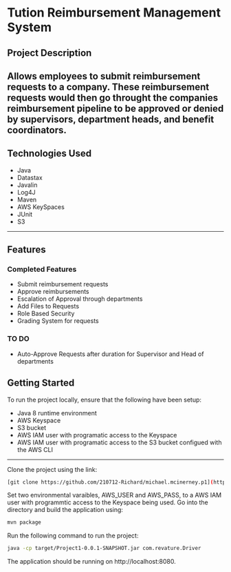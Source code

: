 # Tution Reimbursement Management System

## Project Description
Allows employees to submit reimbursement requests to a company. These reimbursement requests would then go throught the companies reimbursement pipeline to be approved or denied by supervisors, department heads, and benefit coordinators.
--- 
## Technologies Used
- Java
- Datastax
- Javalin
- Log4J
- Maven
- AWS KeySpaces
- JUnit
- S3

---
## Features
### Completed Features
- Submit reimbursement requests
- Approve reimbursements
- Escalation of Approval through departments
- Add Files to Requests
- Role Based Security
- Grading System for requests
### TO DO
- Auto-Approve Requests after duration for Supervisor and Head of departments

## Getting Started
To run the project locally, ensure that the following have been setup:

- Java 8 runtime environment
- AWS Keyspace
- S3 bucket
- AWS IAM user with programatic access to the Keyspace
- AWS IAM user with programatic access to the S3 bucket configued with the AWS CLI

---

Clone the project using the link:
```sh 
[git clone https://github.com/210712-Richard/michael.mcinerney.p1](https://github.com/210712-Richard/joshua.muckey.p1)
```
Set two environmental varaibles, AWS_USER and AWS_PASS, to a AWS IAM user with programmtic access to the Keyspace being used.
Go into the directory and build the application using:
```sh
mvn package
```

Run the following command to run the project:
```sh
java -cp target/Project1-0.0.1-SNAPSHOT.jar com.revature.Driver
```

The application should be running on http://localhost:8080. 
